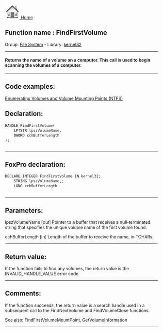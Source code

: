 [<img src="../../images/home.png"> Home ](https://github.com/VFPX/Win32API)  

## Function name : FindFirstVolume
Group: [File System](../../functions_group.md#File_System)  -  Library: [kernel32](../../libraries.md#kernel32)  
***  


#### Returns the name of a volume on a computer. This call is used to begin scanning the volumes of a computer.
***  


## Code examples:
[Enumerating Volumes and Volume Mounting Points (NTFS)](../../samples/sample_087.md)  

## Declaration:
```foxpro  
HANDLE FindFirstVolume(
	LPTSTR lpszVolumeName,
	DWORD cchBufferLength
);
  
```  
***  


## FoxPro declaration:
```foxpro  
DECLARE INTEGER FindFirstVolume IN kernel32;
	STRING lpszVolumeName,;
	LONG cchBufferLength
  
```  
***  


## Parameters:
lpszVolumeName 
[out] Pointer to a buffer that receives a null-terminated string that specifies the unique volume name of the first volume found. 

cchBufferLength 
[in] Length of the buffer to receive the name, in TCHARs.  
***  


## Return value:
If the function fails to find any volumes, the return value is the INVALID_HANDLE_VALUE error code.  
***  


## Comments:
If the function succeeds, the return value is a search handle used in a subsequent call to the FindNextVolume and FindVolumeClose functions.  
  
See also: FindFirstVolumeMountPoint, GetVolumeInformation   
  
***  

